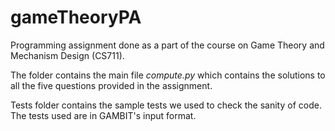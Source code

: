 # gameTheoryPA
Programming assignment done as a part of the course on Game Theory and Mechanism Design (CS711).

The folder contains the main file *compute.py* which contains the solutions to all the five questions provided in the assignment. 

Tests folder contains the sample tests we used to check the sanity of code. The tests used are in GAMBIT's input format. 


